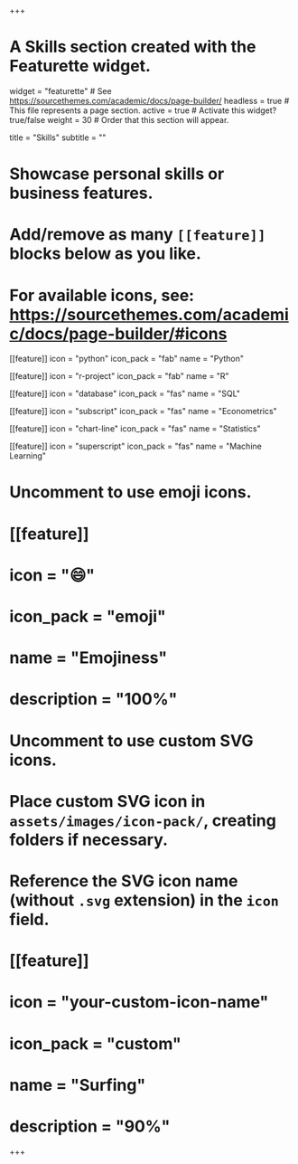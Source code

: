 +++
# A Skills section created with the Featurette widget.
widget = "featurette"  # See https://sourcethemes.com/academic/docs/page-builder/
headless = true  # This file represents a page section.
active = true  # Activate this widget? true/false
weight = 30  # Order that this section will appear.

title = "Skills"
subtitle = ""

# Showcase personal skills or business features.
# 
# Add/remove as many `[[feature]]` blocks below as you like.
# 
# For available icons, see: https://sourcethemes.com/academic/docs/page-builder/#icons
[[feature]]
  icon = "python"
  icon_pack = "fab"
  name = "Python"
  
[[feature]]
  icon = "r-project"
  icon_pack = "fab"
  name = "R"

[[feature]]
  icon = "database"
  icon_pack = "fas"
  name = "SQL"

[[feature]]
  icon = "subscript"
  icon_pack = "fas"
  name = "Econometrics"
  
[[feature]]
  icon = "chart-line"
  icon_pack = "fas"
  name = "Statistics"
  
[[feature]]
  icon = "superscript"
  icon_pack = "fas"
  name = "Machine Learning"

# Uncomment to use emoji icons.
# [[feature]]
#  icon = ":smile:"
#  icon_pack = "emoji"
#  name = "Emojiness"
#  description = "100%"  

# Uncomment to use custom SVG icons.
# Place custom SVG icon in `assets/images/icon-pack/`, creating folders if necessary.
# Reference the SVG icon name (without `.svg` extension) in the `icon` field.
# [[feature]]
#  icon = "your-custom-icon-name"
#  icon_pack = "custom"
#  name = "Surfing"
#  description = "90%"

+++
